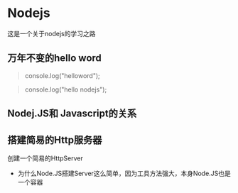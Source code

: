 # Nodejs
这是一个关于nodejs的学习之路
## 万年不变的hello word
>console.log("helloword");
 
>console.log("hello nodejs");

## Nodej.JS和 Javascript的关系

## 搭建简易的Http服务器
创建一个简易的HttpServer
  * 为什么Node.JS搭建Server这么简单，因为工具方法强大，本身Node.JS也是一个容器
